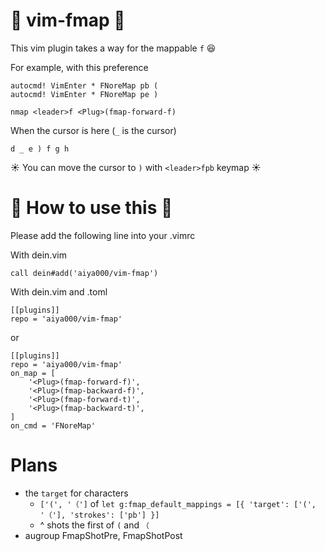 # :diamond_shape_with_a_dot_inside: vim-fmap :diamond_shape_with_a_dot_inside:
This vim plugin takes a way for the mappable `f` :laughing:

For example, with this preference

```vim
autocmd! VimEnter * FNoreMap pb (
autocmd! VimEnter * FNoreMap pe )

nmap <leader>f <Plug>(fmap-forward-f)
```

When the cursor is here (`_` is the cursor)

```
d _ e ) f g h
```

:sunny: You can move the cursor to `)` with `<leader>fpb` keymap :sunny:

# :thinking: How to use this :thinking:
Please add the following line into your .vimrc

With dein.vim

```vim
call dein#add('aiya000/vim-fmap')
```

With dein.vim and .toml

```vim
[[plugins]]
repo = 'aiya000/vim-fmap'
```

or

```vim
[[plugins]]
repo = 'aiya000/vim-fmap'
on_map = [
    '<Plug>(fmap-forward-f)',
    '<Plug>(fmap-backward-f)',
    '<Plug>(fmap-forward-t)',
    '<Plug>(fmap-backward-t)',
]
on_cmd = 'FNoreMap'
```

# Plans

- the `target` for characters
    - `['(', '（']` of `let g:fmap_default_mappings = [{ 'target': ['(', '（'], 'strokes': ['pb'] }]`
    - ^ shots the first of `(` and `（`
- augroup FmapShotPre, FmapShotPost
